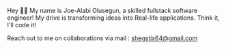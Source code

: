 Hey 👋🏽
My name is Joe-Alabi Olusegun, a skilled fullstack software engineer! 
My drive is transforming ideas into Real-life applications. 
Think it, I'll code it!

Reach out to me on collaborations via mail : shegstix64@gmail.com
